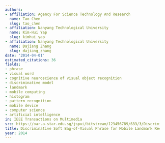 ```yaml
---
authors:
- affiliation: Agency For Science Technology And Research
  name: Tao Chen
  slug: tao_chen
- affiliation: Nanyang Technological University
  name: Kim-Hui Yap
  slug: kimhui_yap
- affiliation: Nanyang Technological University
  name: Dajiang Zhang
  slug: dajiang_zhang
date: '2014-04-01'
estimated_citations: 36
fields:
- phrase
- visual word
- cognitive neuroscience of visual object recognition
- discriminative model
- landmark
- mobile computing
- histogram
- pattern recognition
- mobile device
- computer science
- artificial intelligence
in: IEEE Transactions on Multimedia
src: https://oar.a-star.edu.sg/jspui/bitstream/123456789/633/3/Discriminative%20visual%20phrase_double_Jan%2023%202014.pdf
title: Discriminative Soft Bag-of-Visual Phrase for Mobile Landmark Recognition
year: 2014
---
```

